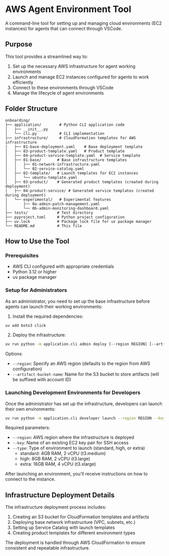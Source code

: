 # AWS Agent Environment Tool

A command-line tool for setting up and managing cloud environments (EC2 instances) for agents that can connect through VSCode.

## Purpose

This tool provides a streamlined way to:

1. Set up the necessary AWS infrastructure for agent working environments
2. Launch and manage EC2 instances configured for agents to work efficiently
3. Connect to these environments through VSCode
4. Manage the lifecycle of agent environments

## Folder Structure

```
onboarding/
├── application/        # Python CLI application code
│   ├── __init__.py
│   └── cli.py          # CLI implementation
├── infrastructure/     # CloudFormation templates for AWS infrastructure
│   ├── 01-base-deployment.yaml    # Base deployment template
│   ├── 03-product-template.yaml   # Product template
│   ├── 04-product-service-template.yaml  # Service template
│   ├── 01-base/       # Base infrastructure templates
│   │   ├── 01-network-infrastructure.yaml
│   │   └── 02-service-catalog.yaml
│   ├── 02-template/   # Launch templates for EC2 instances 
│   │   └── ubuntu-template.yaml
│   ├── 03-product/    # Generated product templates (created during deployment)
│   ├── 04-product-service/ # Generated service templates (created during deployment)
│   └── experimental/   # Experimental features
│       ├── 0a-admin-patch-management.yaml
│       └── 0b-admin-monitoring-dashboard.yaml
├── tests/             # Test directory
├── pyproject.toml     # Python project configuration
├── uv.lock            # Package lock file for uv package manager
└── README.md          # This file
```

## How to Use the Tool

### Prerequisites

- AWS CLI configured with appropriate credentials
- Python 3.12 or higher
- uv package manager

### Setup for Administrators

As an administrator, you need to set up the base infrastructure before agents can launch their working environments:

1. Install the required dependencies:

```bash
uv add boto3 click
```

2. Deploy the infrastructure:

```bash
uv run python -m application.cli admin deploy [--region REGION] [--artifact-bucket-name NAME]
```

Options:
- `--region`: Specify an AWS region (defaults to the region from AWS configuration)
- `--artifact-bucket-name`: Name for the S3 bucket to store artifacts (will be suffixed with account ID)

### Launching Development Environments for Developers

Once the administrator has set up the infrastructure, developers can launch their own environments:

```bash
uv run python -m application.cli developer launch --region REGION --key KEY_NAME --type TYPE
```

Required parameters:
- `--region`: AWS region where the infrastructure is deployed
- `--key`: Name of an existing EC2 key pair for SSH access
- `--type`: Type of environment to launch (standard, high, or extra)
  - standard: 4GB RAM, 2 vCPU (t3.medium)
  - high: 8GB RAM, 2 vCPU (t3.large)
  - extra: 16GB RAM, 4 vCPU (t3.xlarge)

After launching an environment, you'll receive instructions on how to connect to the instance.

## Infrastructure Deployment Details

The infrastructure deployment process includes:
1. Creating an S3 bucket for CloudFormation templates and artifacts
2. Deploying base network infrastructure (VPC, subnets, etc.)
3. Setting up Service Catalog with launch templates
4. Creating product templates for different environment types

The deployment is handled through AWS CloudFormation to ensure consistent and repeatable infrastructure.

